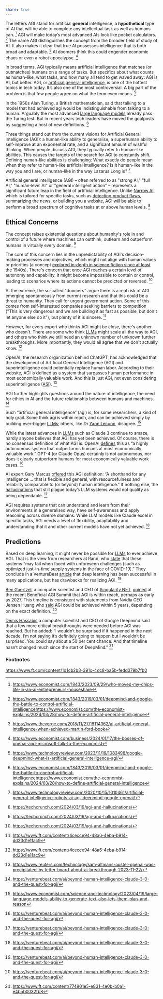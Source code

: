 ```yaml
---
share: true
---
```


The letters AGI stand for artificial **general** intelligence, a **hypothetical** type of AI that will be able to complete any intellectual task as well as humans can. [^7] AGI will make today’s most advanced AIs look like pocket calculators. [^8] The name AGI distinguishes the concept from the broader field of study of AI. It also makes it clear that true AI possesses intelligence that is both broad and adaptable. [^14] AI doomers think this could engender economic chaos or even a robot apocalypse. [^9]

In broad terms, AGI typically means artificial intelligence that matches (or outmatches) humans on a range of tasks. But specifics about what counts as human-like, what tasks, and how many all tend to get waved away: AGI is AI, but better. AGI, or [artificial general intelligence](https://www.technologyreview.com/2020/10/15/1010461/artificial-general-intelligence-robots-ai-agi-deepmind-google-openai/), is one of the hottest topics in tech today. It’s also one of the most controversial. A big part of the problem is that few people agree on what the term even means. [^3]

In the 1950s Alan Turing, a British mathematician, said that talking to a model that had achieved agi would be indistinguishable from talking to a human. Arguably the most advanced [large language models](https://www.economist.com/interactive/science-and-technology/2023/04/22/large-creative-ai-models-will-transform-how-we-live-and-work) already pass the Turing test. But in recent years tech leaders have moved the goalposts by suggesting a host of new definitions. [^8]

Three things stand out from the current visions for Artificial General Intelligence (AGI): a human-like ability to generalise, a superhuman ability to self-improve at an exponential rate, and a significant amount of wishful thinking. When people discuss AGI, they typically refer to human-like abilities. This causes the targets of the search for AGI to constantly shift. Defining human-like abilities is challenging: What exactly do people mean when they refer to human-like artificial intelligence? Is it human-like in the way you and I are, or human-like in the way Lazarus Long is? [^5] 

Artificial general intelligence (AGI) – often referred to as "strong AI," "full AI," "human-level AI" or "general intelligent action" – represents a significant future leap in the field of artificial intelligence. Unlike [Narrow AI](../Narrow%20AI.md), which is tailored for specific tasks, such as [detecting product flaws](https://techcrunch.com/2024/03/12/axion-rays-ai-attempts-to-detect-product-flaws-to-prevent-recalls/), [summarizing the news](https://techcrunch.com/2024/02/29/former-twitter-engineers-are-building-particle-an-ai-powered-news-reader/), or [building you a website](https://techcrunch.com/2024/02/22/10web-armenia/), AGI will be able to perform a broad spectrum of cognitive tasks at or above human levels. [^1]

## Ethical Concerns

The concept raises existential questions about humanity's role in and control of a future where machines can outthink, outlearn and outperform humans in virtually every domain. [^1]

The core of this concern lies in the unpredictability of AGI's decision-making processes and objectives, which might not align with human values or priorities (a concept [explored in-depth in science fiction since at least the 1940s](https://en.wikipedia.org/wiki/Three_Laws_of_Robotics)). There's concern that once AGI reaches a certain level of autonomy and capability, it might become impossible to contain or control, leading to scenarios where its actions cannot be predicted or reversed. [^1] 

At the extreme, the so-called "doomers" argue there is a real risk of AGI emerging spontaneously from current research and that this could be a threat to humanity. They call for urgent government action. Some of this comes from self-interested companies seeking
barriers to competition ("This is very dangerous and we are building it as fast as possible, but don't let anyone else do it"), but plenty of it is sincere. [^12]

However, for every expert who thinks AGI might be close, there's another who doesn't. There are some who think [LLMs](../LLM%20(Large%20Language%20Models).md) might scale all the way to AGI, and others who think we still need an unknown number of unknown further breakthroughs. More importantly, they would all agree that we don't actually know. [^13]

OpenAI, the research organization behind ChatGPT, has acknowledged that the development of Artificial General Intelligence (AGI) and superintelligence could potentially replace human labor. According to their website, AGI is defined as a system that surpasses human performance in most economically valuable work. And this is just AGI, not even considering superintelligence ([ASI](../ASI%20(Artificial%20Superintelligence).md)). [^2]

AGI further highlights questions around the nature of intelligence, the need for ethics in AI and the future relationship between humans and machines. [^6]

Such “artificial general intelligence” (agi) is, for some researchers, a kind of holy grail. Some think agi is within reach, and can be achieved simply by building ever-bigger [LLMs](../LLM%20(Large%20Language%20Models).md); others, like Dr [Yann Lecunn](../Yann%20Lecunn.md), disagree. [^10]

While the latest advances in [LLMs](../LLM%20(Large%20Language%20Models).md) such as Claude 3 continue to amaze, hardly anyone believes that AGI has yet been achieved. Of course, there is no consensus definition of what AGI is. OpenAI [defines](https://openai.com/our-structure) this as “a highly autonomous system that outperforms humans at most economically valuable work.” GPT-4 (or Claude Opus) certainly is not autonomous, nor does it clearly outperform humans for most economically valuable work cases. [^6]

AI expert Gary Marcus [offered](https://garymarcus.substack.com/p/dear-elon-musk-here-are-five-things) this AGI definition: “A shorthand for any intelligence … that is flexible and general, with resourcefulness and reliability comparable to (or beyond) human intelligence.” If nothing else, the [hallucinations](../Hallucinations.md) that still plague today’s LLM systems would not qualify as being dependable. [^6]

AGI requires systems that can understand and learn from their environments in a generalised way, have self-awareness and apply reasoning across diverse domains. While LLM models like Claude excel in specific tasks, AGI needs a level of flexibility, adaptability and understanding that it and other current models have not yet achieved. [^6]

## Predictions

Based on deep learning, it might never be possible for [LLMs](../LLM%20(Large%20Language%20Models).md) to ever achieve AGI. That is the view from researchers at Rand, who [state](https://www.rand.org/pubs/commentary/2024/02/why-artificial-general-intelligence-lies-beyond-deep.html) that these systems “may fail when faced with unforeseen challenges (such as optimized just-in-time supply systems in the face of COVID-19).” They conclude in a VentureBeat [article](https://venturebeat.com/ai/why-artificial-general-intelligence-lies-beyond-deep-learning/) that deep learning has been successful in many applications, but has drawbacks for realizing AGI. [^6]

[Ben Goertzel](../Ben%20Goertzel.md), a computer scientist and CEO of [Singularity NET](../Singularity%20NET.md), [opined](https://www.livescience.com/technology/artificial-intelligence/ai-agi-singularity-in-2027-artificial-super-intelligence-sooner-than-we-think-ben-goertzel) at the recent Beneficial AGI Summit that AGI is within reach, perhaps as early as 2027. This timeline is consistent with statements from Nvidia CEO Jensen Huang who [said](https://www.thestreet.com/technology/nvidia-ceo-jensen-huang-artificial-general-intelligence) AGI could be achieved within 5 years, depending on the exact definition. [^6]
  
[Demis Hassabis](../Demis%20Hassabis.md) a computer scientist and CEO of Google Deepmind said that a few more critical breakthroughs were needed before AGI was reached. But he added: “I wouldn’t be surprised if it happened in the next decade. I’m not saying it’s definitely going to happen but I wouldn’t be surprised. You could say about a 50 per cent chance. And that timeline hasn’t changed much since the start of DeepMind.” [^11]

### Footnotes

[^1]: https://techcrunch.com/2024/03/19/agi-and-hallucinations/
[^2]: https://www.reuters.com/technology/sam-altmans-ouster-openai-was-precipitated-by-letter-board-about-ai-breakthrough-2023-11-22/
[^3]: https://www.technologyreview.com/2023/11/16/1083498/google-deepmind-what-is-artificial-general-intelligence-agi/
[^5]: https://www.technologyreview.com/2020/10/15/1010461/artificial-general-intelligence-robots-ai-agi-deepmind-google-openai/
[^6]: https://venturebeat.com/ai/beyond-human-intelligence-claude-3-0-and-the-quest-for-agi/
[^7]: https://www.economist.com/1843/2023/09/29/who-moved-my-chips-life-in-an-ai-entrepreneurs-houseshare
[^8]: https://www.economist.com/1843/2019/03/01/deepmind-and-google-the-battle-to-control-artificial-intelligencehttps://www.economist.com/the-economist-explains/2024/03/28/how-to-define-artificial-general-intelligence
[^9]: https://www.economist.com/business/2024/01/17/the-bosses-of-openai-and-microsoft-talk-to-the-economist
[^10]: https://www.economist.com/science-and-technology/2023/04/19/large-language-models-ability-to-generate-text-also-lets-them-plan-and-reason
[^11]: https://www.ft.com/content/774901e5-e831-4e0b-b0a1-e4b5b0032fb8

https://www.ft.com/content/1d1cb2b3-391c-4dc8-ba5b-fedd379b7fb0
[^12]: https://www.ft.com/content/4cecce94-48a6-4eba-b914-dd23d1e11ac9
[^13]: https://www.ft.com/content/4cecce94-48a6-4eba-b914-dd23d1e11ac9
[^14]: https://www.theverge.com/2018/11/27/18114362/ai-artificial-general-intelligence-when-achieved-martin-ford-book